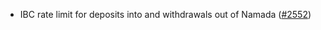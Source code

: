 - IBC rate limit for deposits into and withdrawals out of Namada
  ([\#2552](https://github.com/anoma/namada/issues/2552))